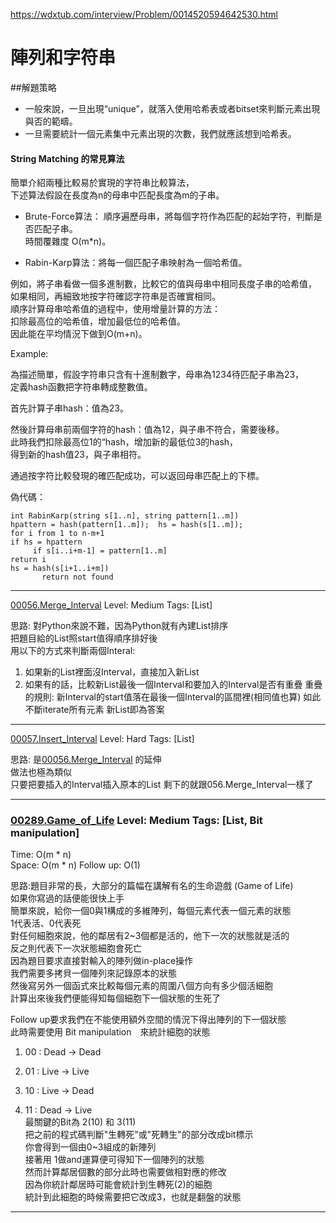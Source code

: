 
https://wdxtub.com/interview/Problem/0014520594642530.html

# 陣列和字符串

##解題策略

* 一般來說，一旦出現“unique”，就落入使用哈希表或者bitset來判斷元素出現與否的範疇。
* 一旦需要統計一個元素集中元素出現的次數，我們就應該想到哈希表。  
  
#### String Matching 的常見算法  
簡單介紹兩種比較易於實現的字符串比較算法，  
下述算法假設在長度為n的母串中匹配長度為m的子串。  

+ Brute-Force算法： 順序遍歷母串，將每個字符作為匹配的起始字符，判斷是否匹配子串。  
時間覆雜度 O(m*n)。

+ Rabin-Karp算法：將每一個匹配子串映射為一個哈希值。   
 
例如，將子串看做一個多進制數，比較它的值與母串中相同長度子串的哈希值，  
如果相同，再細致地按字符確認字符串是否確實相同。  
順序計算母串哈希值的過程中，使用增量計算的方法：  
扣除最高位的哈希值，增加最低位的哈希值。  
因此能在平均情況下做到O(m+n)。

Example:

為描述簡單，假設字符串只含有十進制數字，母串為1234待匹配子串為23，  
定義hash函數把字符串轉成整數值。

首先計算子串hash：值為23。

然後計算母串前兩個字符的hash：值為12，與子串不符合，需要後移。  
此時我們扣除最高位1的“hash，增加新的最低位3的hash，  
得到新的hash值23，與子串相符。

通過按字符比較發現的確匹配成功，可以返回母串匹配上的下標。

偽代碼：
```
int RabinKarp(string s[1..n], string pattern[1..m])
hpattern = hash(pattern[1..m]);  hs = hash(s[1..m]);
for i from 1 to n-m+1
if hs = hpattern
     if s[i..i+m-1] = pattern[1..m]
return i
hs = hash(s[i+1..i+m])
       return not found
```
***

[00056.Merge_Interval](../../SourceCode/Python/Problem/00056.Merge_Interval.py) Level: Medium Tags: [List]  
  
思路: 對Python來說不難，因為Python就有內建List排序  
把題目給的List照start值得順序排好後  
用以下的方式來判斷兩個Interal:
1. 如果新的List裡面沒Interval，直接加入新List
2. 如果有的話，比較新List最後一個Interval和要加入的Interval是否有重疊
  重疊的規則: 新Interval的start值落在最後一個Interval的區間裡(相同值也算)
  如此不斷iterate所有元素
  新List即為答案
  
***

[00057.Insert_Interval](../../SourceCode/Python/Problem/00057.Insert_Interval.py) Level: Hard Tags: [List]
  
思路: 是[00056.Merge_Interval](../../SourceCode/Python/Problem/00056.Merge_Interval.py) 的延伸  
做法也極為類似  
只要把要插入的Interval插入原本的List
剩下的就跟056.Merge_Interval一樣了
  
***
  
### [00289.Game_of_Life](../SourceCode/Python/Problem/00289.Game_of_Life.py) Level: Medium Tags: [List, Bit manipulation]
  
Time:  O(m * n)  
Space: O(m * n)  Follow up: O(1)    
  
思路:題目非常的長，大部分的篇幅在講解有名的生命遊戲 (Game of Life)    
如果你寫過的話便能很快上手  
簡單來說，給你一個0與1構成的多維陣列，每個元素代表一個元素的狀態    
1代表活、0代表死  
對任何細胞來說，他的鄰居有2~3個都是活的，他下一次的狀態就是活的  
反之則代表下一次狀態細胞會死亡    
因為題目要求直接對輸入的陣列做in-place操作  
我們需要多拷貝一個陣列來記錄原本的狀態  
然後寫另外一個函式來比較每個元素的周圍八個方向有多少個活細胞  
計算出來後我們便能得知每個細胞下一個狀態的生死了  
  
Follow up要求我們在不能使用額外空間的情況下得出陣列的下一個狀態  
此時需要使用 Bit manipulation　來統計細胞的狀態　　
1. 00 : Dead -> Dead  

2. 01 : Live -> Live  

3. 10 : Live -> Dead  

4. 11 : Dead -> Live  
最關鍵的Bit為 2(10) 和 3(11)  
把之前的程式碼判斷"生轉死"或"死轉生"的部分改成bit標示    
你會得到一個由0~3組成的新陣列  
接著用 1做and運算便可得知下一個陣列的狀態  
然而計算鄰居個數的部分此時也需要做相對應的修改    
因為你統計鄰居時可能會統計到生轉死(2)的細胞  
統計到此細胞的時候需要把它改成3，也就是翻盤的狀態  
  
  
***